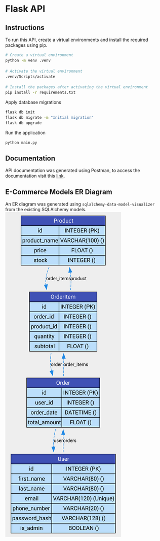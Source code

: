 # Flask API 

## Instructions

To run this API, create a virtual environments and install the required packages using pip.

```bash
# Create a virtual environment
python -m venv .venv

# Activate the virtual environment
.venv/Scripts/activate

# Install the packages after activating the virtual environment
pip install -r requirements.txt
```

Apply database migrations

```bash
flask db init
flask db migrate -m "Initial migration"
flask db upgrade
```

Run the application

```bash
python main.py
```

## Documentation

API documentation was generated using Postman, to access the documentation visit this [link](https://documenter.getpostman.com/view/15684866/2sAXxS6W2p).

## E-Commerce Models ER Diagram

An ER diagram was generated using `sqlalchemy-data-model-visualizer` from the existing SQLAlchemy models.
![ER Diagram](./diagram.svg)